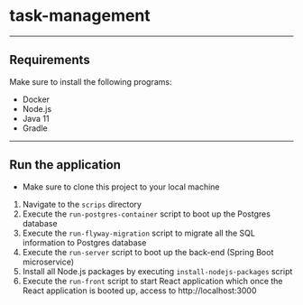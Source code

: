 # task-management

---

## Requirements
Make sure to install the following programs:
- Docker
- Node.js
- Java 11
- Gradle

---
## Run the application

* Make sure to clone this project to your local machine

1. Navigate to the `scrips` directory
2. Execute the `run-postgres-container` script to boot up the Postgres database
3. Execute the `run-flyway-migration` script to migrate all the SQL information to Postgres database
4. Execute the `run-server` script to boot up the back-end (Spring Boot microservice)
5. Install all Node.js packages by executing `install-nodejs-packages` script
6. Execute the `run-front` script to start React application which once the React application is booted up, access to http://localhost:3000
